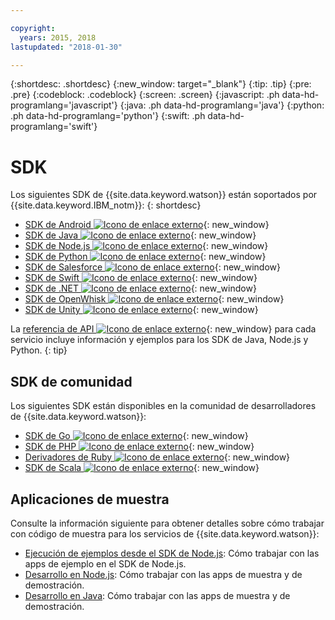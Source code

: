 ```yaml
---

copyright:
  years: 2015, 2018
lastupdated: "2018-01-30"

---
```


{:shortdesc: .shortdesc}
{:new_window: target="_blank"}
{:tip: .tip}
{:pre: .pre}
{:codeblock: .codeblock}
{:screen: .screen}
{:javascript: .ph data-hd-programlang='javascript'}
{:java: .ph data-hd-programlang='java'}
{:python: .ph data-hd-programlang='python'}
{:swift: .ph data-hd-programlang='swift'}

# SDK

Los siguientes SDK de {{site.data.keyword.watson}} están soportados por {{site.data.keyword.IBM_notm}}:
{: shortdesc}

* [SDK de Android ![Icono de enlace externo](../../icons/launch-glyph.svg "Icono de enlace externo")](https://github.com/watson-developer-cloud/android-sdk){: new_window}
* [SDK de Java ![Icono de enlace externo](../../icons/launch-glyph.svg "Icono de enlace externo")](https://github.com/watson-developer-cloud/java-sdk){: new_window}
* [SDK de Node.js ![Icono de enlace externo](../../icons/launch-glyph.svg "Icono de enlace externo")](https://github.com/watson-developer-cloud/node-sdk){: new_window}
* [SDK de Python ![Icono de enlace externo](../../icons/launch-glyph.svg "Icono de enlace externo")](https://github.com/watson-developer-cloud/python-sdk){: new_window}
* [SDK de Salesforce ![Icono de enlace externo](../../icons/launch-glyph.svg "Icono de enlace externo")](https://github.com/watson-developer-cloud/salesforce-sdk){: new_window}
* [SDK de Swift ![Icono de enlace externo](../../icons/launch-glyph.svg "Icono de enlace externo")](https://github.com/watson-developer-cloud/swift-sdk){: new_window}
* [SDK de .NET ![Icono de enlace externo](../../icons/launch-glyph.svg "Icono de enlace externo")](https://github.com/watson-developer-cloud/dotnet-standard-sdk){: new_window}
* [SDK de OpenWhisk ![Icono de enlace externo](../../icons/launch-glyph.svg "Icono de enlace externo")](https://github.com/watson-developer-cloud/openwhisk-sdk/){: new_window}
* [SDK de Unity ![Icono de enlace externo](../../icons/launch-glyph.svg "Icono de enlace externo")](https://github.com/watson-developer-cloud/unity-sdk){: new_window}

La [referencia de API ![Icono de enlace externo](../../icons/launch-glyph.svg "Icono de enlace externo")](https://{DomainName}/developer/watson/documentation){: new_window} para cada servicio incluye información y ejemplos para los SDK de Java, Node.js y Python.
{: tip}

## SDK de comunidad

Los siguientes SDK están disponibles en la comunidad de desarrolladores de {{site.data.keyword.watson}}:

* [SDK de Go ![Icono de enlace externo](../../icons/launch-glyph.svg "Icono de enlace externo")](https://github.com/liviosoares/go-watson-sdk){: new_window}
* [SDK de PHP ![Icono de enlace externo](../../icons/launch-glyph.svg "Icono de enlace externo")](https://github.com/CognitiveBuild/WatsonPHPSDK){: new_window}
* [Derivadores de Ruby ![Icono de enlace externo](../../icons/launch-glyph.svg "Icono de enlace externo")](https://github.com/IcaliaLabs?utf8=%E2%9C%93&q=watson&type=&language=ruby){: new_window}
* [SDK de Scala ![Icono de enlace externo](../../icons/launch-glyph.svg "Icono de enlace externo")](https://github.com/kane77/scala-sdk){: new_window}

## Aplicaciones de muestra

Consulte la información siguiente para obtener detalles sobre cómo trabajar con código de muestra para los servicios de {{site.data.keyword.watson}}:

* [Ejecución de ejemplos desde el SDK de Node.js](/docs/services/watson/running-node-examples.html): Cómo trabajar con las apps de ejemplo en el SDK de Node.js.
* [Desarrollo en Node.js](/docs/services/watson/developing-nodejs.html): Cómo trabajar con las apps de muestra y de demostración.
* [Desarrollo en Java](/docs/services/watson/developing-java.html): Cómo trabajar con las apps de muestra y de demostración.
